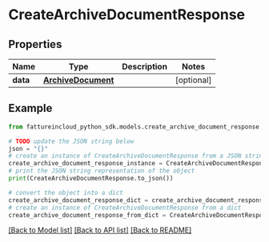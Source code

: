 # CreateArchiveDocumentResponse



## Properties

Name | Type | Description | Notes
------------ | ------------- | ------------- | -------------
**data** | [**ArchiveDocument**](ArchiveDocument.md) |  | [optional] 

## Example

```python
from fattureincloud_python_sdk.models.create_archive_document_response import CreateArchiveDocumentResponse

# TODO update the JSON string below
json = "{}"
# create an instance of CreateArchiveDocumentResponse from a JSON string
create_archive_document_response_instance = CreateArchiveDocumentResponse.from_json(json)
# print the JSON string representation of the object
print(CreateArchiveDocumentResponse.to_json())

# convert the object into a dict
create_archive_document_response_dict = create_archive_document_response_instance.to_dict()
# create an instance of CreateArchiveDocumentResponse from a dict
create_archive_document_response_from_dict = CreateArchiveDocumentResponse.from_dict(create_archive_document_response_dict)
```
[[Back to Model list]](../README.md#documentation-for-models) [[Back to API list]](../README.md#documentation-for-api-endpoints) [[Back to README]](../README.md)


